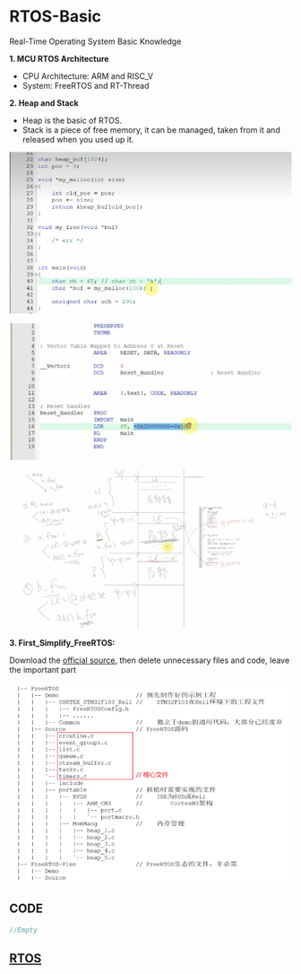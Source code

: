 <!--
 * @Date: 2024-09-07
 * @LastEditors: GoKo-Son626
 * @LastEditTime: 2024-09-08
 * @FilePath: \freeRTOS\1.RTOS-BK.md
 * @Description: 
-->
# RTOS-Basic

Real-Time Operating System Basic Knowledge

**1. MCU RTOS Architecture**

- CPU Architecture:        ARM and RISC_V
- System:           FreeRTOS and RT-Thread

**2. Heap and Stack**

- Heap is the basic of RTOS.
- Stack is a piece of free memory, it can be managed, taken from it and released when you used up it.


![Heap](Files/Pic/Heap.png)

![Start](Files/Pic/Start.png)

![Stack](Files/Pic/Stack.png)

**3. First_Simplify_FreeRTOS:**

Download the [official source](https://www.freertos.org/), then delete unnecessary files and code, leave the important part

![FreeRTOS_Structure](Files/Pic/FreeRTOS_Structure.png)

## CODE

```c
//Empty
```

## [RTOS](/Files/FreeRTOS/)

















